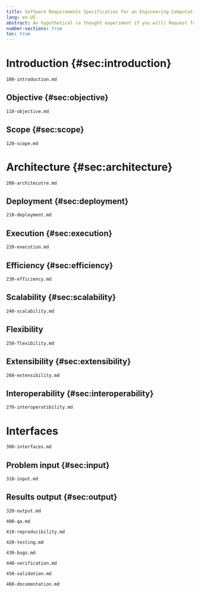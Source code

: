 ```yaml
---
title: Software Requirements Specification for an Engineering Computational Tool
lang: en-US
abstract: An hypothetical (a thought experiment if you will) Request for Quotation asking for vendors to offer a free and open source cloud-based computational tool to solve engineering problems. This (imaginary but plausible) Software Requirements Specification document describes the mandatory features this tool ought to have and lists some features which would be nice the tool had, following current state-of-the-art methods and techonologies.
number-sections: true
toc: true
---
```


# Introduction {#sec:introduction}

```include
100-introduction.md
```

## Objective {#sec:objective}

```include
110-objective.md
```

## Scope {#sec:scope}

```include
120-scope.md
```

# Architecture {#sec:architecture}

```include
200-architecutre.md
```

## Deployment {#sec:deployment}

```include
210-deployment.md
```

## Execution {#sec:execution}

```include
220-execution.md
```

## Efficiency {#sec:efficiency}

```include
230-efficiency.md
```

## Scalability  {#sec:scalability}

```include
240-scalability.md
```

## Flexibility

```include
250-flexibility.md
```

## Extensibility {#sec:extensibility}

```include
260-extensibility.md
```

## Interoperability {#sec:interoperability}

```include
270-interoperatibility.md
```

# Interfaces

```include
300-interfaces.md
```
## Problem input {#sec:input}

```include
310-input.md
```
## Results output {#sec:output}

```include
320-output.md
```

```include
400-qa.md
```

```include
410-reproducibility.md
```

```include
420-testing.md
```

```include
430-bugs.md
```

```include
440-verification.md
```

```include
450-validation.md
```

```include
460-documentation.md
```

